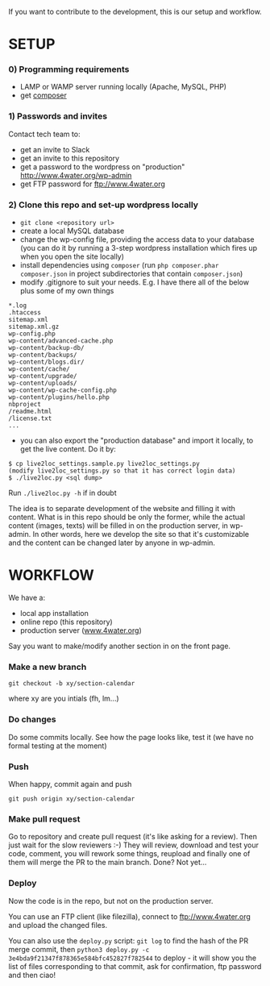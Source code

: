 If you want to contribute to the development, this is our setup and workflow.

# SETUP

### 0) Programming requirements
* LAMP or WAMP server running locally (Apache, MySQL, PHP)
* get [composer](https://getcomposer.org)

### 1) Passwords and invites

Contact tech team to:

* get an invite to Slack
* get an invite to this repository
* get a password to the wordpress on "production" http://www.4water.org/wp-admin
* get FTP password for ftp://www.4water.org

### 2) Clone this repo and set-up wordpress locally

* `git clone <repository url>`
* create a local MySQL database
* change the wp-config file, providing the access data to your database (you can do it by running a 3-step wordpress
installation which fires up when you open the site locally)
* install dependencies using `composer` (run `php composer.phar composer.json` in project subdirectories that contain `composer.json`)
* modify .gitignore to suit your needs. E.g. I have there all of the below plus some of my own things

```
*.log
.htaccess
sitemap.xml
sitemap.xml.gz
wp-config.php
wp-content/advanced-cache.php
wp-content/backup-db/
wp-content/backups/
wp-content/blogs.dir/
wp-content/cache/
wp-content/upgrade/
wp-content/uploads/
wp-content/wp-cache-config.php
wp-content/plugins/hello.php
nbproject
/readme.html
/license.txt
...
```
* you can also export the "production database" and import it locally, to get the live content. Do it by:
```
$ cp live2loc_settings.sample.py live2loc_settings.py
(modify live2loc_settings.py so that it has correct login data)
$ ./live2loc.py <sql dump>
```
Run `./live2loc.py -h` if in doubt

The idea is to separate development of the website and filling it with content. What is in this repo should be only the former, while the actual content (images, texts) will be filled in on the production server, in wp-admin. In other words, here we develop the site so that it's customizable and the content can be changed later by anyone in wp-admin.

# WORKFLOW

We have a:

* local app installation
* online repo (this repository)
* production server (www.4water.org)

Say you want to make/modify another section in on the front page. 

### Make a new branch

```
git checkout -b xy/section-calendar
```

where xy are you intials (fh, lm...)

### Do changes

Do some commits locally. See how the page looks like, test it (we have no formal testing at the moment)

### Push

When happy, commit again and push

```
git push origin xy/section-calendar
```

### Make pull request

Go to repository and create pull request (it's like asking for a review). Then just wait for the slow reviewers :-) They will review, download and test your code, comment, you will rework some things, reupload and finally one of them will merge the PR to the main branch. Done? Not yet...

### Deploy

Now the code is in the repo, but not on the production server.

You can use an FTP client (like filezilla), connect to ftp://www.4water.org and upload the changed files.

You can also use the `deploy.py` script:
`git log` to find the hash of the PR merge commit, then
`python3 deploy.py -c 3e4bda9f21347f878365e584bfc452827f782544` to deploy - it will show you the list of files corresponding to that commit, ask for confirmation, ftp password and then ciao!